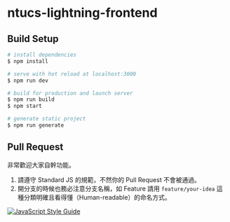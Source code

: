 # ntucs-lightning-frontend

## Build Setup

``` bash
# install dependencies
$ npm install

# serve with hot reload at localhost:3000
$ npm run dev

# build for production and launch server
$ npm run build
$ npm start

# generate static project
$ npm run generate
```

## Pull Request
非常歡迎大家自幹功能。

1. 請遵守 Standard JS 的規範，不然你的 Pull Request 不會被通過。<br>
2. 開分支的時候也務必注意分支名稱，如 Feature 請用 `feature/your-idea` 這種分類明確且看得懂（Human-readable）的命名方式。

[![JavaScript Style Guide](https://cdn.rawgit.com/standard/standard/master/badge.svg)](https://github.com/standard/standard)
